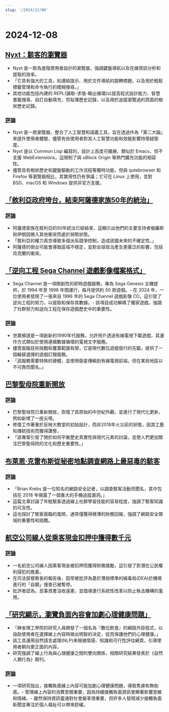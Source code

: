 ```yaml
---
slug: '/2024/12/08'
---
```


# 2024-12-08

## [Nyxt：駭客的瀏覽器](https://nyxt.atlas.engineer/)

- Nyxt 是一款為進階使用者設計的瀏覽器，強調鍵盤導航以及在線資訊分析和提取的效率。
- 「它具有強大的工具，如連結提示、用於文件導航的跳轉標題，以及用於輕鬆標籤管理和命令執行的模糊搜尋。」
- 其他功能包括內建的 REPL(讀取-求值-輸出循環)以提高程式設計能力、智慧書籤搜尋、自訂自動填充、剪貼簿歷史記錄，以及用於追蹤瀏覽過的頁面的樹狀歷史記錄。

### [評論](https://news.ycombinator.com/item?id=42354691)

- Nyxt 是一款瀏覽器，整合了人工智慧和語義工具，旨在透過作為「第二大腦」來提升使用者體驗，儘管有些使用者對其人工智慧功能和效能影響持懷疑態度。
- Nyxt 是以 Common Lisp 編寫的，設計上高度可擴展，類似於 Emacs，但不支援 WebExtensions，這限制了與 uBlock Origin 等熱門擴充功能的相容性。
- 儘管具有樹狀歷史和鍵盤驅動的工作流程等獨特功能，但與 qutebrowser 和 Firefox 等瀏覽器相比，其實用性仍有爭議；它可在 Linux 上使用，並對 BSD、macOS 和 Windows 提供非官方支援。

## [「敘利亞政府垮台，結束阿薩德家族50年的統治」](https://apnews.com/article/syria-assad-sweida-daraa-homs-hts-qatar-7f65823bbf0a7bd331109e8dff419430)

### [評論](https://news.ycombinator.com/item?id=42355364)

- 阿薩德家族在敘利亞的50年統治已經結束，這顯示出他們的主要支持者俄羅斯和伊朗因捲入其他衝突而處於弱勢狀態。
- 「敘利亞的權力真空導致多個派系競爭控制，造成該國未來的不確定性。」
- 阿薩德的倒台可能會導致區域不穩定，並對全球政治產生更廣泛的影響，包括烏克蘭的衝突。

## [「逆向工程 Sega Channel 遊戲影像檔案格式」](https://www.infochunk.com/schannel/index.html)

- Sega Channel 是一項開創性的即時遊戲服務，專為 Sega Genesis 主機提供，於 1994 年至 1998 年間運行，每月提供約 50 款遊戲。- 在 2024 年，一位使用者發現了一張來自 1996 年的 Sega Channel 遊戲影像 CD，這引發了逆向工程的努力，以提取和保存其數據。- 該項目成功解碼了獨家遊戲，強調了社群努力和逆向工程在保存遊戲歷史中的重要性。

### [評論](https://news.ycombinator.com/item?id=42353907)

- 世嘉頻道是一項創新的1990年代服務，允許用戶透過有線電視下載遊戲，其運作方式類似於使用連續數據循環的電視文字服務。
- 儘管面臨技術挑戰和覆蓋範圍有限，它是現代數位遊戲發行的先驅，提供了一個輪替選擇的遊戲訂閱服務。
- 「該服務需要特殊的硬體，並使用衛星傳輸到有線電視前端，但在某些地區以不可靠而聞名。」

## [巴黎聖母院重新開放](https://apnews.com/article/notre-dame-paris-latest-e50813cf016f08607c20ab115bc4b153)

### [評論](https://news.ycombinator.com/item?id=42353215)

- 巴黎聖母院已重新開放，恢復了其原始的中世紀外觀，並進行了現代化更新，例如新增了一座尖塔。
- 修復工作著重於反映大教堂的初始設計，而非2018年火災前的狀態，因其工藝和傳統技術而獲得讚譽。
- 「該專案引發了關於如何平衡歷史真實性與現代元素的討論，並使人們更加關注巴黎聖母院的文化和歷史重要性。」

## [布萊恩·克雷布斯從秘密地點調查網路上最惡毒的駭客](https://www.wsj.com/tech/cybersecurity/hacking-brian-krebs-snowflake-waifu-49b87fce)

### [評論](https://news.ycombinator.com/item?id=42354602)

- 「Brian Krebs 是一位知名的網路安全記者，以調查駭客活動而聞名，其中包括在 2018 年揭露了一個重大的手機追蹤漏洞。」
- 這篇文章討論了年輕駭客透過線上社群學習技能的容易程度，強調了駭客知識的可及性。
- 這也探討了駭客面臨的風險，通常僅獲得微薄的財務回報，強調了網路安全領域的重要性和挑戰。

## [航空公司線人從乘客現金扣押中獲得數千元](https://www.atlantanewsfirst.com/2024/12/03/airline-informant-received-thousands-passenger-cash-seizures/)

### [評論](https://news.ycombinator.com/item?id=42354580)

- 一名航空公司線人因乘客現金被扣押而獲得財務獎勵，這引發了對潛在公民權利侵犯的擔憂。
- 在司法部督察長的報告後，因常被批評為基於薄弱標準的緝毒局(DEA)於機場進行的「自願」搜查已被暫停。
- 批評者認為，民事資產沒收違憲，並倡導進行系統性改革以防止執法機構的濫用。

## [「研究顯示，瀏覽負面內容會加劇心理健康問題」](https://news.mit.edu/2024/study-browsing-negative-content-online-makes-mental-health-struggles-worse-1205)

- 「麻省理工學院的研究人員開發了一個名為『數位飲食』的網路外掛程式，以協助使用者在選擇線上內容時做出明智的決定，從而保護他們的心理健康。」
- 該工具運用自然語言處理(NLP)來根據情感、知識和可行性評估網頁，引導使用者朝向更正面的內容。
- 研究強調了線上行為與心理健康之間的雙向關係，相關研究結果發表於《自然人類行為》期刊。

### [評論](https://news.ycombinator.com/item?id=42353944)

- 一項研究指出，接觸負面線上內容可能加劇心理健康問題，導致焦慮和無助感。- 管理線上內容的消費至關重要，因為持續接觸負面資訊會顯著影響思維和情緒。- 雖然保持資訊靈通對社會變革很重要，但許多人發現減少接觸負面新聞並專注於個人福祉可以帶來舒緩。

<head>
  <meta property="og:title" content="Nyxt：駭客的瀏覽器" />
  <meta property="og:type" content="website" />
  <meta property="og:image" content="https://og.cho.sh/api/og/?title=Nyxt%EF%BC%9A%E9%A7%AD%E5%AE%A2%E7%9A%84%E7%80%8F%E8%A6%BD%E5%99%A8&subheading=2024%E5%B9%B412%E6%9C%888%E6%97%A5%20%E6%98%9F%E6%9C%9F%E6%97%A5%3A%20Hacker%20News%20%E6%91%98%E8%A6%81" />
</head>
